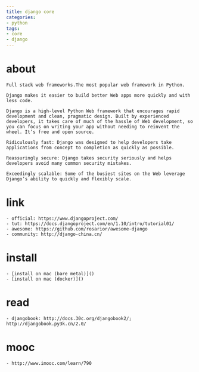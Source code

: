 ```yaml
---
title: django core
categories:
- python
tags:
- core
- django
---
```


# about

    Full stack web frameworks.The most popular web framework in Python.

    Django makes it easier to build better Web apps more quickly and with less code.
    
    Django is a high-level Python Web framework that encourages rapid development and clean, pragmatic design. Built by experienced developers, it takes care of much of the hassle of Web development, so you can focus on writing your app without needing to reinvent the wheel. It’s free and open source.

    Ridiculously fast: Django was designed to help developers take applications from concept to completion as quickly as possible.

    Reassuringly secure: Django takes security seriously and helps developers avoid many common security mistakes.

    Exceedingly scalable: Some of the busiest sites on the Web leverage Django’s ability to quickly and flexibly scale.

# link

    - official: https://www.djangoproject.com/
    - tut: https://docs.djangoproject.com/en/1.10/intro/tutorial01/
    - awesome: https://github.com/rosarior/awesome-django
    - community: http://django-china.cn/

# install

    - [install on mac (bare metal)]()
    - [install on mac (docker)]()

# read

    - djangobook: http://docs.30c.org/djangobook2/; http://djangobook.py3k.cn/2.0/

# mooc
    
    - http://www.imooc.com/learn/790

    

